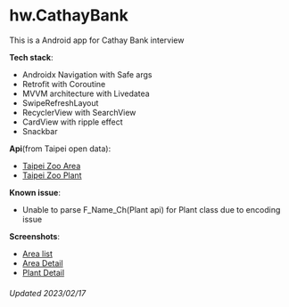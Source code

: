 # hw.CathayBank

This is a Android app for Cathay Bank interview

**Tech stack**:  
- Androidx Navigation with Safe args
- Retrofit with Coroutine
- MVVM architecture with Livedatea
- SwipeRefreshLayout
- RecyclerView with SearchView
- CardView with ripple effect
- Snackbar

**Api**(from Taipei open data):
- [Taipei Zoo Area](https://data.taipei/api/v1/dataset/5a0e5fbb-72f8-41c6-908e-2fb25eff9b8a?scope=resourceAquire)
- [Taipei Zoo Plant](https://data.taipei/api/v1/dataset/f18de02f-b6c9-47c0-8cda-50efad621c14?scope=resourceAquire)

**Known issue**:
- Unable to parse F_Name_Ch(Plant api) for Plant class due to encoding issue

**Screenshots**:
- [Area list](https://github.com/ixtliTakeru/hw.CathayBank/blob/master/screenshots/Screenshot_20230217_235125.png)
- [Area Detail](https://github.com/ixtliTakeru/hw.CathayBank/blob/master/screenshots/Screenshot_20230217_235310.png)
- [Plant Detail](https://github.com/ixtliTakeru/hw.CathayBank/blob/master/screenshots/Screenshot_20230217_235323.png)

###### Updated 2023/02/17
